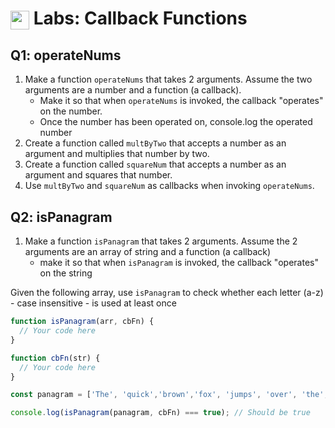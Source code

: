 # <span><img src="../../../../ga_cog.png" width="30" height="30" style="vertical-align: middle;"></span> Labs: Callback Functions

## Q1: operateNums
1. Make a function `operateNums` that takes 2 arguments. Assume the two arguments are a number and a function (a callback).
    - Make it so that when `operateNums` is invoked, the callback "operates" on the number.
    - Once the number has been operated on, console.log the operated number
3. Create a function called `multByTwo` that accepts a number as an argument and multiplies that number by two.
4. Create a function called `squareNum` that accepts a number as an argument and squares that number.
5. Use `multByTwo` and `squareNum` as callbacks when invoking `operateNums`.

## Q2: isPanagram
1. Make a function `isPanagram` that takes 2 arguments. Assume the 2 arguments are an array of string and a function (a callback)
    - make it so that when `isPanagram` is invoked, the callback "operates" on the string

Given the following array, use `isPanagram` to check whether each letter (a-z) - case insensitive - is used at least once
```js
function isPanagram(arr, cbFn) {
  // Your code here
}

function cbFn(str) {
  // Your code here
}

const panagram = ['The', 'quick','brown','fox', 'jumps', 'over', 'the', 'lazy', 'dog']

console.log(isPanagram(panagram, cbFn) === true); // Should be true
```